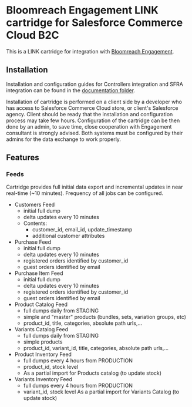 # Bloomreach Engagement LINK cartridge for Salesforce Commerce Cloud B2C #

This is a LINK cartridge for integration with [Bloomreach Engagement](https://www.bloomreach.com/en/products/engagement).

## Installation

Installation and configuration guides for Controllers integration and SFRA integration can be found in the [documentation folder](https://github.com/exponea/bloomreach-salesforce-commercecloud-b2c-integration/tree/main/documentation).

Installation of cartridge is performed on a client side by a developer who has access to Salesforce Commerce Cloud store, or client's Salesforce agency. Client should be ready that the installation and configuration process may take few hours. Configuration of the cartridge can be then done by an admin, to save time, close cooperation with Engagement consultant is strongly advised. Both systems must be configured by their admins for the data exchange to work properly.

## Features

### Feeds

Cartridge provides full initial data export and incremental updates in near real-time (~10 minutes). Frequency of all jobs can be configured.

- Customers Feed
  - initial full dump
  - delta updates every 10 minutes
  - Contents:
    - customer_id, email_id, update_timestamp
    - additional customer attributes
- Purchase Feed
  - initial full dump
  - delta updates every 10 minutes
  - registered orders identified by customer_id
  - guest orders identified by email
- Purchase Item Feed
  - initial full dump
  - delta updates every 10 minutes
  - registered orders identified by customer_id
  - guest orders identified by email
- Product Catalog Feed
  - full dumps daily from STAGING
  - simple and "master" products (bundles, sets, variation groups, etc)
  - product_id, title, categories, absolute path urls,...
- Variants Catalog Feed
  - full dumps daily from STAGING
  - simple products
  - product_id, variant_id, title, categories, absolute path urls,...
- Product Inventory Feed
  - full dumps every 4 hours from PRODUCTION
  - product_id, stock level
  - As a partial import for Products catalog (to update stock)
- Variants Inventory Feed
  - full dumps every 4 hours from PRODUCTION
  - variant_id, stock level
        As a partial import for Variants Catalog (to update stock)
